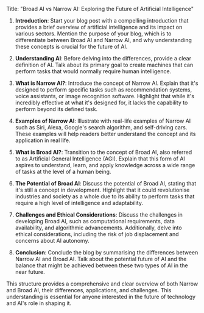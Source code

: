 Title: "Broad AI vs Narrow AI: Exploring the Future of Artificial Intelligence"

1. **Introduction**: Start your blog post with a compelling introduction that provides a brief overview of artificial intelligence and its impact on various sectors. Mention the purpose of your blog, which is to differentiate between Broad AI and Narrow AI, and why understanding these concepts is crucial for the future of AI.

2. **Understanding AI**: Before delving into the differences, provide a clear definition of AI. Talk about its primary goal to create machines that can perform tasks that would normally require human intelligence.

3. **What is Narrow AI?**: Introduce the concept of Narrow AI. Explain that it's designed to perform specific tasks such as recommendation systems, voice assistants, or image recognition software. Highlight that while it's incredibly effective at what it's designed for, it lacks the capability to perform beyond its defined task.

4. **Examples of Narrow AI**: Illustrate with real-life examples of Narrow AI such as Siri, Alexa, Google's search algorithm, and self-driving cars. These examples will help readers better understand the concept and its application in real life.

5. **What is Broad AI?**: Transition to the concept of Broad AI, also referred to as Artificial General Intelligence (AGI). Explain that this form of AI aspires to understand, learn, and apply knowledge across a wide range of tasks at the level of a human being.

6. **The Potential of Broad AI**: Discuss the potential of Broad AI, stating that it's still a concept in development. Highlight that it could revolutionise industries and society as a whole due to its ability to perform tasks that require a high level of intelligence and adaptability.

7. **Challenges and Ethical Considerations**: Discuss the challenges in developing Broad AI, such as computational requirements, data availability, and algorithmic advancements. Additionally, delve into ethical considerations, including the risk of job displacement and concerns about AI autonomy.

8. **Conclusion**: Conclude the blog by summarising the differences between Narrow AI and Broad AI. Talk about the potential future of AI and the balance that might be achieved between these two types of AI in the near future.

This structure provides a comprehensive and clear overview of both Narrow and Broad AI, their differences, applications, and challenges. This understanding is essential for anyone interested in the future of technology and AI's role in shaping it.